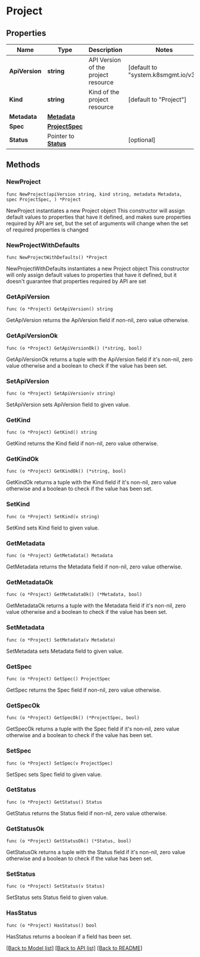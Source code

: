 # Project

## Properties

Name | Type | Description | Notes
------------ | ------------- | ------------- | -------------
**ApiVersion** | **string** | API Version of the project resource | [default to "system.k8smgmt.io/v3"]
**Kind** | **string** | Kind of the project resource | [default to "Project"]
**Metadata** | [**Metadata**](Metadata.md) |  | 
**Spec** | [**ProjectSpec**](ProjectSpec.md) |  | 
**Status** | Pointer to [**Status**](Status.md) |  | [optional] 

## Methods

### NewProject

`func NewProject(apiVersion string, kind string, metadata Metadata, spec ProjectSpec, ) *Project`

NewProject instantiates a new Project object
This constructor will assign default values to properties that have it defined,
and makes sure properties required by API are set, but the set of arguments
will change when the set of required properties is changed

### NewProjectWithDefaults

`func NewProjectWithDefaults() *Project`

NewProjectWithDefaults instantiates a new Project object
This constructor will only assign default values to properties that have it defined,
but it doesn't guarantee that properties required by API are set

### GetApiVersion

`func (o *Project) GetApiVersion() string`

GetApiVersion returns the ApiVersion field if non-nil, zero value otherwise.

### GetApiVersionOk

`func (o *Project) GetApiVersionOk() (*string, bool)`

GetApiVersionOk returns a tuple with the ApiVersion field if it's non-nil, zero value otherwise
and a boolean to check if the value has been set.

### SetApiVersion

`func (o *Project) SetApiVersion(v string)`

SetApiVersion sets ApiVersion field to given value.


### GetKind

`func (o *Project) GetKind() string`

GetKind returns the Kind field if non-nil, zero value otherwise.

### GetKindOk

`func (o *Project) GetKindOk() (*string, bool)`

GetKindOk returns a tuple with the Kind field if it's non-nil, zero value otherwise
and a boolean to check if the value has been set.

### SetKind

`func (o *Project) SetKind(v string)`

SetKind sets Kind field to given value.


### GetMetadata

`func (o *Project) GetMetadata() Metadata`

GetMetadata returns the Metadata field if non-nil, zero value otherwise.

### GetMetadataOk

`func (o *Project) GetMetadataOk() (*Metadata, bool)`

GetMetadataOk returns a tuple with the Metadata field if it's non-nil, zero value otherwise
and a boolean to check if the value has been set.

### SetMetadata

`func (o *Project) SetMetadata(v Metadata)`

SetMetadata sets Metadata field to given value.


### GetSpec

`func (o *Project) GetSpec() ProjectSpec`

GetSpec returns the Spec field if non-nil, zero value otherwise.

### GetSpecOk

`func (o *Project) GetSpecOk() (*ProjectSpec, bool)`

GetSpecOk returns a tuple with the Spec field if it's non-nil, zero value otherwise
and a boolean to check if the value has been set.

### SetSpec

`func (o *Project) SetSpec(v ProjectSpec)`

SetSpec sets Spec field to given value.


### GetStatus

`func (o *Project) GetStatus() Status`

GetStatus returns the Status field if non-nil, zero value otherwise.

### GetStatusOk

`func (o *Project) GetStatusOk() (*Status, bool)`

GetStatusOk returns a tuple with the Status field if it's non-nil, zero value otherwise
and a boolean to check if the value has been set.

### SetStatus

`func (o *Project) SetStatus(v Status)`

SetStatus sets Status field to given value.

### HasStatus

`func (o *Project) HasStatus() bool`

HasStatus returns a boolean if a field has been set.


[[Back to Model list]](../README.md#documentation-for-models) [[Back to API list]](../README.md#documentation-for-api-endpoints) [[Back to README]](../README.md)


